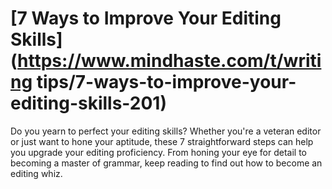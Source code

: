 
# [7 Ways to Improve Your Editing Skills](https://www.mindhaste.com/t/writing tips/7-ways-to-improve-your-editing-skills-201)

Do you yearn to perfect your editing skills? Whether you're a veteran editor or just want to hone your aptitude, these 7 straightforward steps can help you upgrade your editing proficiency. From honing your eye for detail to becoming a master of grammar, keep reading to find out how to become an editing whiz.
    